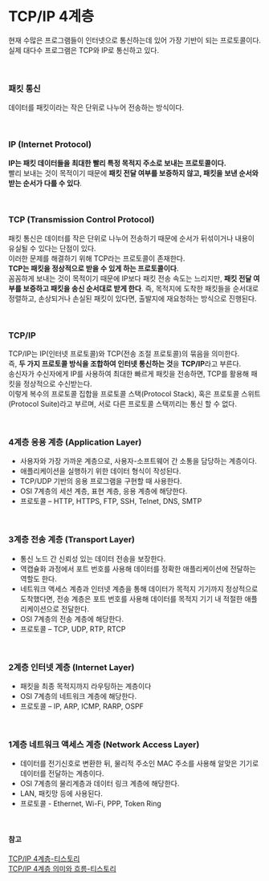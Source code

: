 # TCP/IP 4계층

현재 수많은 프로그램들이 인터넷으로 통신하는데 있어 가장 기반이 되는 프로토콜이다. 실제 대다수 프로그램은 TCP와 IP로 통신하고 있다.

<br>

### 패킷 통신
데이터를 패킷이라는 작은 단위로 나누어 전송하는 방식이다.

<br>

### IP (Internet Protocol)
**IP는 패킷 데이터들을 최대한 빨리 특정 목적지 주소로 보내는 프로토콜이다.**   
빨리 보내는 것이 목적이기 때문에 **패킷 전달 여부를 보증하지 않고, 패킷을 보낸 순서와 받는 순서가 다를 수 있다**.

<br>

### TCP (Transmission Control Protocol)
패킷 통신은 데이터를 작은 단위로 나누어 전송하기 때문에 순서가 뒤섞이거나 내용이 유실될 수 있다는 단점이 있다.  
이러한 문제를 해결하기 위해 TCP라는 프로토콜이 존재한다.  
**TCP는 패킷을 정상적으로 받을 수 있게 하는 프로토콜이다**.  
꼼꼼하게 보내는 것이 목적이기 때문에 IP보다 패킷 전송 속도는 느리지만, **패킷 전달 여부를 보증하고 패킷을 송신 순서대로 받게 한다**. 즉, 목적지에 도착한 패킷들을 순서대로 정렬하고, 손상되거나 손실된 패킷이 있다면, 출발지에 재요청하는 방식으로 진행된다.

<br>

### TCP/IP
TCP/IP는 IP(인터넷 프로토콜)와 TCP(전송 조절 프로토콜)의 묶음을 의미한다.  
즉, **두 가지 프로토콜 방식을 조합하여 인터넷 통신하는 것**을 **TCP/IP**라고 부른다.  
송신자가 수신자에게 IP를 사용하여 최대한 빠르게 패킷을 전송하면, TCP를 활용해 패킷을 정상적으로 수신받는다.  
이렇게 복수의 프로토콜 집합을 프로토콜 스택(Protocol Stack), 혹은 프로토콜 스위트(Protocol Suite)라고 부르며, 서로 다른 프로토콜 스택끼리는 통신 할 수 없다.

<br>

### 4계층 응용 계층 (Application Layer)
- 사용자와 가장 가까운 계층으로, 사용자-소프트웨어 간 소통을 담당하는 계층이다.  
- 애플리케이션을 실행하기 위한 데이터 형식이 작성된다. 
- TCP/UDP 기반의 응용 프로그램을 구현할 때 사용한다.  
- OSI 7계층의 세션 계층, 표현 계층, 응용 계층에 해당한다.    
- 프로토콜 – HTTP, HTTPS, FTP, SSH, Telnet, DNS, SMTP

<br>

### 3계층 전송 계층 (Transport Layer)
- 통신 노드 간 신뢰성 있는 데이터 전송을 보장한다.
- 역캡슐화 과정에서 포트 번호를 사용해 데이터를 정확한 애플리케이션에 전달하는 역할도 한다.
- 네트워크 액세스 계층과 인터넷 계층을 통해 데이터가 목적지 기기까지 정상적으로 도착했다면, 전송 계층은 포트 번호를 사용해 데이터를 목적지 기기 내 적절한 애플리케이션으로 전달한다.
- OSI 7계층의 전송 계층에 해당한다.  
- 프로토콜 – TCP, UDP, RTP, RTCP

<br>

### 2계층 인터넷 계층 (Internet Layer)
- 패킷을 최종 목적지까지 라우팅하는 계층이다
- OSI 7계층의 네트워크 계층에 해당한다.    
- 프로토콜 – IP, ARP, ICMP, RARP, OSPF

<br>

### 1계층 네트워크 액세스 계층 (Network Access Layer)
- 데이터를 전기신호로 변환한 뒤, 물리적 주소인 MAC 주소를 사용해 알맞은 기기로 데이터를 전달하는 계층이다.
- OSI 7계층의 물리계층과 데이터 링크 계층에 해당한다.  
- LAN, 패킷망 등에 사용된다.
- 프로토콜 - Ethernet, Wi-Fi, PPP, Token Ring 

<br>


#### 참고
[TCP/IP 4계층-티스토리](https://hahahoho5915.tistory.com/15)  
[TCP/IP 4계층 의미와 흐름-티스토리](https://wooono.tistory.com/507)